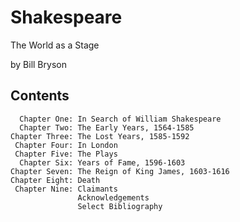 # Shakespeare

The World as a Stage

by Bill Bryson


## Contents

      Chapter One: In Search of William Shakespeare
      Chapter Two: The Early Years, 1564-1585
    Chapter Three: The Lost Years, 1585-1592
     Chapter Four: In London
     Chapter Five: The Plays
      Chapter Six: Years of Fame, 1596-1603
    Chapter Seven: The Reign of King James, 1603-1616
    Chapter Eight: Death
     Chapter Nine: Claimants
                   Acknowledgements
                   Select Bibliography

